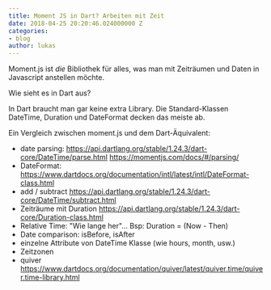```yaml
---
title: Moment JS in Dart? Arbeiten mit Zeit
date: 2018-04-25 20:20:46.024000000 Z
categories:
- blog
author: lukas
---
```


Moment.js ist *die* Bibliothek für alles, was man mit Zeiträumen und Daten in Javascript anstellen möchte.

Wie sieht es in Dart aus?

In Dart braucht man gar keine extra Library. Die Standard-Klassen DateTime, Duration und DateFormat decken das meiste ab.

Ein Vergleich zwischen moment.js und dem Dart-Äquivalent:

- date parsing: https://api.dartlang.org/stable/1.24.3/dart-core/DateTime/parse.html https://momentjs.com/docs/#/parsing/
- DateFormat: https://www.dartdocs.org/documentation/intl/latest/intl/DateFormat-class.html
- add / subtract https://api.dartlang.org/stable/1.24.3/dart-core/DateTime/subtract.html
- Zeiträume mit Duration https://api.dartlang.org/stable/1.24.3/dart-core/Duration-class.html
- Relative Time: "Wie lange her"... Bsp: Duration = (Now - Then)
- Date comparison: isBefore, isAfter
- einzelne Attribute von DateTime Klasse (wie hours, month, usw.)
- Zeitzonen
- quiver https://www.dartdocs.org/documentation/quiver/latest/quiver.time/quiver.time-library.html
